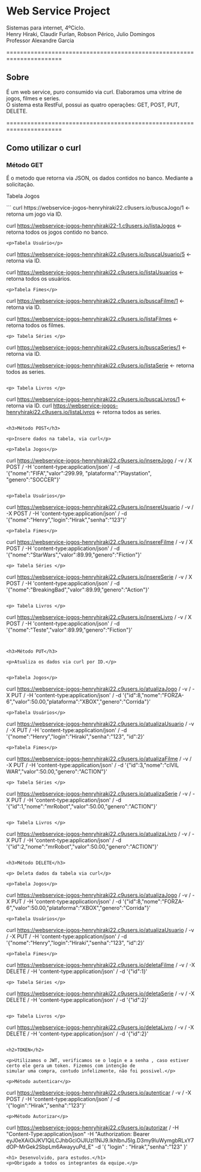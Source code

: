 <h1>Web Service Project</h1>

Sistemas para internet, 4ºCiclo. <br>
Henry Hiraki, Claudir Furlan, Robson Périco, Julio Domingos<br>
Professor Alexandre Garcia

======================================================================
<h2>Sobre</h2>
É um web service, puro consumido via curl. Elaboramos uma vitrine de jogos, filmes e series.<br>
O sistema esta RestFul, possui as quatro operações: GET, POST, PUT, DELETE.

======================================================================
<h2>Como utilizar o curl</h2>

<h3>Método GET</h3>

<p>É o metodo que retorna via JSON, os dados contidos no banco. Mediante a solicitação.</p>

<p>Tabela Jogos</p>
```
curl https://webservice-jogos-henryhiraki22.c9users.io/buscaJogo/1 <- retorna um jogo via ID.

curl https://webservice-jogos-henryhiraki22-1.c9users.io/listaJogos    <- retorna todos os jogos contido no banco.

```
<p>Tabela Usuário</p>

```
curl https://webservice-jogos-henryhiraki22.c9users.io/buscaUsuario/5 <- retorna via ID.

curl https://webservice-jogos-henryhiraki22.c9users.io/listaUsuarios <- retorna todos os usuários.

```
<p>Tabela Fimes</p>

```
curl https://webservice-jogos-henryhiraki22.c9users.io/buscaFilme/1 <- retorna via ID.

curl https://webservice-jogos-henryhiraki22.c9users.io/listaFilmes <- retorna todos os filmes.
```
<p> Tabela Séries </p>

```
curl https://webservice-jogos-henryhiraki22.c9users.io/buscaSeries/1 <- retorna via ID.

curl https://webservice-jogos-henryhiraki22.c9users.io/listaSerie <- retorna todos as series.

```

<p> Tabela Livros </p>
```
curl https://webservice-jogos-henryhiraki22.c9users.io/buscaLivros/1 <- retorna via ID.
curl https://webservice-jogos-henryhiraki22.c9users.io/listaLivros <- retorna todos as series.

```

<h3>Método POST</h3>

<p>Insere dados na tabela, via curl</p>

<p>Tabela Jogos</p>

```
curl https://webservice-jogos-henryhiraki22.c9users.io/insereJogo / -v / X POST / -H 'content-type:application/json' / -d '{"nome":"FIFA","valor":299.99, "plataforma":"Playstation", "genero":"SOCCER"}' 

```

<p>Tabela Usuários</p>
```
curl https://webservice-jogos-henryhiraki22.c9users.io/insereUsuario / -v / -X POST / -H 'content-type:application/json' / -d '{"nome":"Henry","login":"Hirak","senha":"123"}'

```
<p>Tabela Fimes</p>
```
curl https://webservice-jogos-henryhiraki22.c9users.io/insereFilme / -v / X POST / -H 'content-type:application/json' / -d '{"nome":"StarWars","valor":89.99,"genero":"Fiction"}'
```
<p> Tabela Séries </p>
```
curl https://webservice-jogos-henryhiraki22.c9users.io/insereSerie / -v / X POST / -H 'content-type:application/json' / -d '{"nome":"BreakingBad","valor":89.99,"genero":"Action"}'
```

<p> Tabela Livros </p>
```
curl https://webservice-jogos-henryhiraki22.c9users.io/insereLivro / -v / X POST / -H 'content-type:application/json' / -d '{"nome":"Teste","valor":89.99,"genero":"Fiction"}'

```


<h3>Método PUT</h3>

<p>Atualiza os dados via curl por ID.</p>


<p>Tabela Jogos</p>
```
curl https://webservice-jogos-henryhiraki22.c9users.io/atualizaJogo / -v / -X PUT / -H 'content-type:application/json' / -d '{"id":8,"nome":"FORZA-6","valor":50.00,"plataforma":"XBOX","genero":"Corrida"}'

```
<p>Tabela Usuários</p>
```
curl https://webservice-jogos-henryhiraki22.c9users.io/atualizaUsuario / -v / -X PUT / -H 'content-type:application/json' / -d '{"nome":"Henry","login":"Hiraki","senha":"123", "id":2}'
```
<p>Tabela Fimes</p>
```
curl https://webservice-jogos-henryhiraki22.c9users.io/atualizaFilme / -v / -X PUT / -H 'content-type:application/json' / -d '{"id":3,"nome":"cIVIL WAR","valor":50.00,"genero":"ACTION"}'
```
<p> Tabela Séries </p>
```
curl https://webservice-jogos-henryhiraki22.c9users.io/atualizaSerie / -v / -X PUT / -H 'content-type:application/json' / -d '{"id":1,"nome":"mrRobot","valor":50.00,"genero":"ACTION"}'

```

<p> Tabela Livros </p>
```
curl https://webservice-jogos-henryhiraki22.c9users.io/atualizaLivro / -v / -X PUT / -H 'content-type:application/json' / -d '{"id":2,"nome":"mrRobot","valor":50.00,"genero":"ACTION"}'

```

<h3>Método DELETE</h3>

<p> Deleta dados da tabela via curl</p>

<p>Tabela Jogos</p>
```
curl https://webservice-jogos-henryhiraki22.c9users.io/atualizaJogo / -v / -X PUT / -H 'content-type:application/json' / -d '{"id":8,"nome":"FORZA-6","valor":50.00,"plataforma":"XBOX","genero":"Corrida"}'

```
<p>Tabela Usuários</p>
```
curl https://webservice-jogos-henryhiraki22.c9users.io/atualizaUsuario / -v / -X PUT / -H 'content-type:application/json' / -d '{"nome":"Henry","login":"Hiraki","senha":"123", "id":2}'
```
<p>Tabela Fimes</p>
```
curl https://webservice-jogos-henryhiraki22.c9users.io/deletaFilme / -v / -X DELETE / -H 'content-type:application/json' / -d '{"id":1}'
```
<p> Tabela Séries </p>
```
curl https://webservice-jogos-henryhiraki22.c9users.io/deletaSerie / -v / -X DELETE / -H 'content-type:application/json' / -d '{"id":2}'
```

<p> Tabela Livros </p>
```

curl https://webservice-jogos-henryhiraki22.c9users.io/deletaLivro / -v / -X DELETE / -H 'content-type:application/json' / -d '{"id":2}'
```

<h2>TOKEN</h2>

<p>Utilizamos o JWT, verificamos se o login e a senha , caso estiver certo ele gera um token. Fizemos com intenção de 
simular uma compra, contudo infelizmente, não foi possivel.</p>

<p>Método autenticar</p>

```
curl https://webservice-jogos-henryhiraki22.c9users.io/autenticar / -v / -X POST / -H 'content-type:application/json' / -d '{"login":"Hirak","senha":"123"}'

```
<p>Método Autorizar</p>
```
curl https://webservice-jogos-henryhiraki22.c9users.io/autorizar / -H "Content-Type:application/json" -H "Authorization: Bearer eyJ0eXAiOiJKV1QiLCJhbGciOiJIUzI1NiJ9.IkhlbnJ5Ig.D3my9luWymgbRLxY7dOP-MrGek2SbpLm6AwayyuPd_E" -d '{ "login" : "Hirak","senha":"123" }'

```
<h1> Desenvolvido, para estudos.</h1>
<p>Obrigado a todos os integrantes da equipe.</p>



